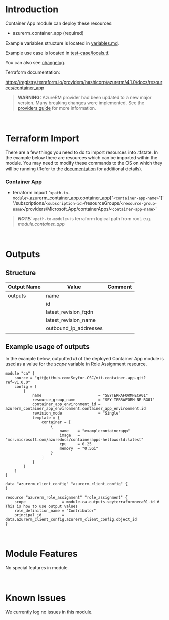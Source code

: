 # Introduction
Container App module can deploy these resources:
* azurerm_container_app (required)

Example variables structure is located in [variables.md](variables.md).

Example use case is located in [test-case/locals.tf](test-case/locals.tf).

You can also see [changelog](CHANGELOG.md).

Terraform documentation:

https://registry.terraform.io/providers/hashicorp/azurerm/4.1.0/docs/resources/container_app

> **WARNING:** AzureRM provider had been updated to a new major version. Many breaking changes were implemented. See the [providers guide](https://registry.terraform.io/providers/hashicorp/azurerm/latest/docs/guides/4.0-upgrade-guide) for more information.
> 
&nbsp;

# Terraform Import
There are a few things you need to do to import resources into .tfstate. In the example below there are resources which can be imported within the module. You may need to modify these commands to the OS on which they will be running (Refer to the [documentation](https://developer.hashicorp.com/terraform/cli/commands/import#example-import-into-resource-configured-with-for_each) for additional details).
### Container App
* terraform import '`<path-to-module>`.azurerm_container_app.container_app["`<container-app-name>`"]' '/subscriptions/`<subscription-id>`/resourceGroups/`<resource-group-name>`/providers/Microsoft.App/containerApps/`<container-app-name>`'

 > **_NOTE:_** `<path-to-module>` is terraform logical path from root. e.g. _module.container\_app_

&nbsp;

# Outputs
## Structure

| Output Name | Value          | Comment                                              |
| ----------- | --------------------- | --------------------------------------------- |
| outputs     | name                  |                                               |
|             | id                    |                                               |
|             | latest_revision_fqdn  |                                               |
|             | latest_revision_name  |                                               |
|             | outbound_ip_addresses |                                               |

## Example usage of outputs
In the example below, outputted _id_ of the deployed Container App module is used as a value for the _scope_ variable in Role Assignment resource.
```
module "ca" {
    source = "git@github.com:Seyfor-CSC/mit.container-app.git?ref=v1.0.0"
    config = [
        {
            name                         = "SEYTERRAFORMNECA01"
            resource_group_name          = "SEY-TERRAFORM-NE-RG01"
            container_app_environment_id = azurerm_container_app_environment.container_app_environment.id
            revision_mode                = "Single"
            template = {
                container = [
                    {
                        name    = "examplecontainerapp"
                        image   = "mcr.microsoft.com/azuredocs/containerapps-helloworld:latest"
                        cpu     = 0.25
                        memory  = "0.5Gi"
                    }
                ]
            }
        }
    ]
}

data "azurerm_client_config" "azurerm_client_config" {
}

resource "azurerm_role_assignment" "role_assignment" {
    scope                = module.ca.outputs.seyterraformneca01.id # This is how to use output values
    role_definition_name = "Contributor"
    principal_id         = data.azurerm_client_config.azurerm_client_config.object_id
}
```

&nbsp;

# Module Features
No special features in module.

&nbsp;

# Known Issues
We currently log no issues in this module.